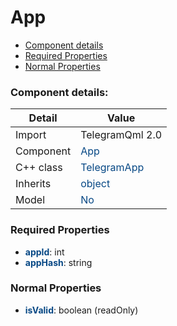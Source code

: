 # App

 * [Component details](#component-details)
 * [Required Properties](#required-properties)
 * [Normal Properties](#normal-properties)


### Component details:

|Detail|Value|
|------|-----|
|Import|TelegramQml 2.0|
|Component|<font color='#074885'>App</font>|
|C++ class|<font color='#074885'>TelegramApp</font>|
|Inherits|<font color='#074885'>object</font>|
|Model|<font color='#074885'>No</font>|


### Required Properties

* <font color='#074885'><b>appId</b></font>: int
* <font color='#074885'><b>appHash</b></font>: string


### Normal Properties

* <font color='#074885'><b>isValid</b></font>: boolean (readOnly)




